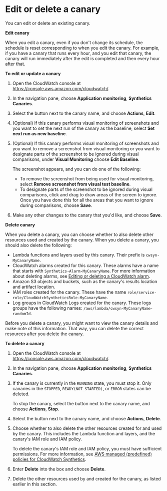 # Edit or delete a canary<a name="synthetics_canaries_deletion"></a>

You can edit or delete an existing canary\.

**Edit canary**

When you edit a canary, even if you don't change its schedule, the schedule is reset corresponding to when you edit the canary\. For example, if you have a canary that runs every hour, and you edit that canary, the canary will run immediately after the edit is completed and then every hour after that\.

**To edit or update a canary**

1. Open the CloudWatch console at [https://console\.aws\.amazon\.com/cloudwatch/](https://console.aws.amazon.com/cloudwatch/)\.

1. In the navigation pane, choose **Application monitoring**, **Synthetics Canaries**\.

1. Select the button next to the canary name, and choose **Actions**, **Edit**\.

1. \(Optional\) If this canary performs visual monitoring of screenshots and you want to set the next run of the canary as the baseline, select **Set next run as new baseline**\.

1. \(Optional\) If this canary performs visual monitoring of screenshots and you want to remove a screenshot from visual monitoring or you want to designate parts of the screenshot to be ignored during visual comparisons, under **Visual Monitoring** choose **Edit Baseline**\.

   The screenshot appears, and you can do one of the following:
   + To remove the screenshot from being used for visual monitoring, select **Remove screenshot from visual test baseline**\.
   + To designate parts of the screenshot to be ignored during visual comparisons, click and drag to draw areas of the screen to ignore\. Once you have done this for all the areas that you want to ignore during comparisons, choose **Save**\.

1. Make any other changes to the canary that you'd like, and choose **Save**\.

**Delete canary**

When you delete a canary, you can choose whether to also delete other resources used and created by the canary\. When you delete a canary, you should also delete the following:
+ Lambda functions and layers used by this canary\. Their prefix is `cwsyn-MyCanaryName`\.
+ CloudWatch alarms created for this canary\. These alarms have a name that starts with `Synthetics-Alarm-MyCanaryName`\. For more information about deleting alarms, see [Editing or deleting a CloudWatch alarm](Edit-CloudWatch-Alarm.md)\.
+ Amazon S3 objects and buckets, such as the canary's results location and artifact location\.
+ IAM roles created for the canary\. These have the name `role/service-role/CloudWatchSyntheticsRole-MyCanaryName`\. 
+ Log groups in CloudWatch Logs created for the canary\. These logs groups have the following names: `/aws/lambda/cwsyn-MyCanaryName-randomId`\. 

Before you delete a canary, you might want to view the canary details and make note of this information\. That way, you can delete the correct resources after you delete the canary\.

**To delete a canary**

1. Open the CloudWatch console at [https://console\.aws\.amazon\.com/cloudwatch/](https://console.aws.amazon.com/cloudwatch/)\.

1. In the navigation pane, choose **Application monitoring**, **Synthetics Canaries**\.

1. If the canary is currently in the `RUNNING` state, you must stop it\. Only canaries in the `STOPPED`, `READY(NOT_STARTED)`, or `ERROR` states can be deleted\.

   To stop the canary, select the button next to the canary name, and choose **Actions**, **Stop**\.

1. Select the button next to the canary name, and choose **Actions**, **Delete**\.

1. Choose whether to also delete the other resources created for and used by the canary\. This includes the Lambda function and layers, and the canary's IAM role and IAM policy\.

   To delete the canary's IAM role and IAM policy, you must have sufficient permissions\. For more information, see [AWS managed \(predefined\) policies for CloudWatch Synthetics](auth-and-access-control-cw.md#managed-policies-cloudwatch-canaries)\.

1. Enter **Delete** into the box and choose **Delete**\.

1. Delete the other resources used by and created for the canary, as listed earlier in this section\.
